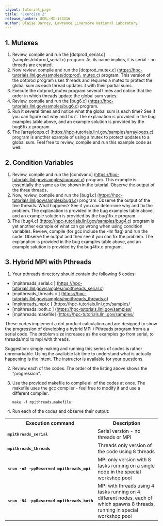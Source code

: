 ```yaml
---
layout: tutorial_page 
title: "Exercise 2"
release_number: UCRL-MI-133316
author: Blaise Barney, Lawrence Livermore National Laboratory
---
```


## 1. Mutexes

1. Review, compile and run the [dotprod\_serial.c] (samples/dotprod_serial.c) program. As its
        name implies, it is serial - no threads are created.
2. Now review, compile and run the [dotprod\_mutex.c] (https://hpc-tutorials.llnl.gov/samples/dotprod\_mutex.c) program. This
        version of the dotprod program uses threads and requires a mutex
        to protect the global sum as each thread updates it with their
        partial sums.
3. Execute the dotprod\_mutex program several times and notice that
        the order in which threads update the global sum varies.
4. Review, compile and run the [bug6.c] (https://hpc-tutorials.llnl.gov/samples/bug6.c) program.
5. Run it several times and notice what the global sum is each
        time? See if you can figure out why and fix it. The explanation
        is provided in the bug examples table above, and an example
        solution is provided by the bug6fix.c program.
6. The [arrayloops.c] (https://hpc-tutorials.llnl.gov/samples/arrayloops.c) program is another example of using a mutex to
        protect updates to a global sum. Feel free to review, compile
        and run this example code as well.

## 2.  Condition Variables

1. Review, compile and run the [condvar.c] (https://hpc-tutorials.llnl.gov/samples/condvar.c) program. This example is
        essentially the same as the shown in the tutorial. Observe the
        output of the three threads.
2. Now, review, compile and run the [bug1.c] (https://hpc-tutorials.llnl.gov/samples/bug1.c) program. Observe the
        output of the five threads. What happens? See if you can
        determine why and fix the problem. The explanation is provided
        in the bug examples table above, and an example solution is
        provided by the bug1fix.c program.
3. The [bug4.c] (https://hpc-tutorials.llnl.gov/samples/bug4.c) program is yet another example of what can go wrong
        when using condition variables. Review, compile (for gcc include
        the -lm flag) and run the code. Observe the output and then see
        if you can fix the problem. The explanation is provided in the
        bug examples table above, and an example solution is provided by
        the bug4fix.c program.

## 3.  Hybrid MPI with Pthreads
1. Your pthreads directory should contain the following 5 codes:

- [mpithreads\_serial.c \] (https://hpc-tutorials.llnl.gov/samples/mpithreads_serial.c)
- [mpithreads\_threads.c \] (https://hpc-tutorials.llnl.gov/samples/mpithreads_threads.c)
- [mpithreads\_mpi.c \] (https://hpc-tutorials.llnl.gov/samples/
- [mpithreads\_both.c \] (https://hpc-tutorials.llnl.gov/samples/
- [mpithreads.makefile] (https://hpc-tutorials.llnl.gov/samples/

These codes implement a dot product calculation and are designed
        to show the progression of developing a hybrid MPI / Pthreads
        program from a a serial code. The problem size increases as the
        examples go from serial, to threads/mpi to mpi with threads.

Suggestion: simply making and running this series of codes is
        rather unremarkable. Using the available lab time to understand
        what is actually happening is the intent. The instructor is
        available for your questions.

2. Review each of the codes. The order of the listing above shows
        the "progression".
3.  Use the provided makefile to compile all of the codes at once.
        The makefile uses the gcc compiler - feel free to modify it and
        use a different compiler.

        make -f mpithreads.makefile

4.  Run each of the codes and observe their output:
<center>
<table><tbody><tr><th>Execution command</th><th>Description</th></tr><tr><td>
            <pre><b>mpithreads_serial</b></pre>
        </td><td>Serial version - no threads or MPI</td></tr><tr><td>
            <pre><b>mpithreads_threads</b></pre>
        </td><td>Threads only version of the code using 8 threads</td></tr><tr><td>
            <pre><b>srun -n8 -ppReserved mpithreads_mpi</b></pre>
        </td><td>MPI only version with 8 tasks running on a single node in the special workshop pool</td></tr><tr><td>
            <pre><b>srun -N4 -ppReserved mpithreads_both</b></pre>
        </td><td>MPI with threads using 4 tasks running on 4 different nodes, each of which spawns 8 threads, running in special workshop pool</td></tr></tbody></table>
        </center
